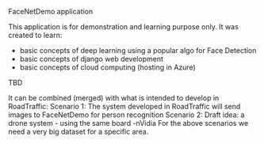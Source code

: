 FaceNetDemo application

This application is for demonstration and learning purpose only.
It was created to learn:
- basic concepts of deep learning using a popular algo for Face Detection
- basic concepts of django web development
- basic concepts of cloud computing (hosting in Azure)

TBD

It can be combined (merged) with what is intended to develop in RoadTraffic:
Scenario 1:
The system developed in RoadTraffic will send images to FaceNetDemo for person recognition
Scenario 2:
Draft idea: a drone system - using the same board -nVidia
For the above scenarios we need a very big dataset for a specific area.

